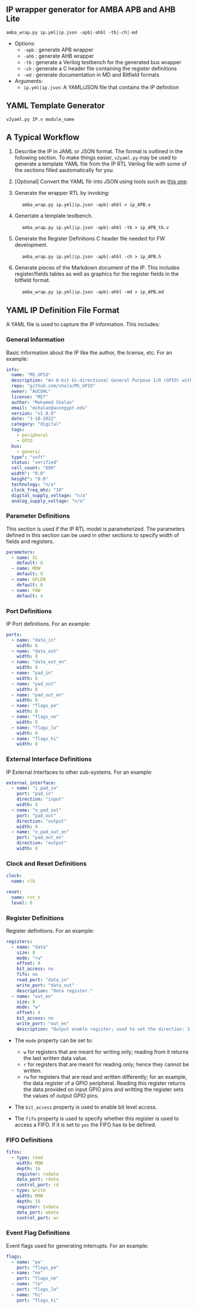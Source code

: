 
## IP wrapper generator for AMBA APB and AHB Lite

``amba_wrap.py ip.yml|ip.json -apb|-ahbl -tb|-ch|-md``
- Options:
    - `-apb` : generate APB wrapper
    - `-ahb` : generate AHB wrapper
    - `-tb` : generate a Verilog testbench for the generated bus wrapper
    - `-ch` : generate a C header file containing the register definitions
    - `-md` : generate documentation in MD and Bitfield formats
- Arguments:
    - `ip.yml|ip.json`: A YAML/JSON file that contains the IP definition

## YAML Template Generator

``v2yaml.py IP.v module_name``

## A Typical Workflow

1. Describe the IP in JAML or JSON format. The format is outlined in the following section. To make things easier, ```v2yaml.py``` may be used to generate a template YAML file from the IP RTL Verilog file with some of the sections filled aautomatically for you.

2. [Optional] Convert the YAML filr into JSON using tools such as [this one](https://onlineyamltools.com/convert-yaml-to-json).

3. Generate the wrapper RTL by invoking: 

&nbsp;&nbsp;&nbsp;&nbsp;&nbsp;&nbsp;&nbsp;&nbsp;&nbsp;&nbsp;
``amba_wrap.py ip.yml|ip.json -apb|-ahbl > ip_APB.v``

4. Genertate a template testbench.

&nbsp;&nbsp;&nbsp;&nbsp;&nbsp;&nbsp;&nbsp;&nbsp;&nbsp;&nbsp;
``amba_wrap.py ip.yml|ip.json -apb|-ahbl -tb > ip_APB_tb.v``

5. Generate the Register Definitions C header file needed for FW development.

&nbsp;&nbsp;&nbsp;&nbsp;&nbsp;&nbsp;&nbsp;&nbsp;&nbsp;&nbsp;
``amba_wrap.py ip.yml|ip.json -apb|-ahbl -ch > ip_APB.h``

6. Generate pieces of the Markdown document of the IP. This includes register/fields tables as well as graphics for the register fields in the bitfield format.

&nbsp;&nbsp;&nbsp;&nbsp;&nbsp;&nbsp;&nbsp;&nbsp;&nbsp;&nbsp;
``amba_wrap.py ip.yml|ip.json -apb|-ahbl -md > ip_APB.md``
## YAML IP Definition File Format

A YAML file is used to capture the IP information. This includes:

### General Information

Basic information about the IP like the author, the license, etc. For an example:
```yaml
info: 
  name: "MS_GPIO"
  description: "An 8-bit bi-directional General Purpose I/O (GPIO) with synchronizers and edge detectors."
  repo: "github.com/shala/MS_GPIO"
  owner: "AUCOHL"
  license: "MIT"
  author: "Mohamed Shalan"
  email: "mshalan@aucegypt.edu"
  version: "v1.0.0"
  date: "3-18-2022"
  category: "digital"
  tags: 
    - peripheral
    - GPIO
  bus: 
    - generic
  type": "soft"
  status: "verified"
  cell_count: "690"
  width": "0.0"
  height": "0.0"
  technology: "n/a"
  clock_freq_mhz: "10"
  digital_supply_voltage: "n/a"
  analog_supply_voltage: "n/a"
  ```

### Parameter Definitions

This section is used if the IP RTL model is parameterized. The parameters defined in this section can be used in other sections to specify width of fields and registers.

```YAML
parameters:
  - name: SC
    default: 8
  - name: MDW
    default: 9
  - name: GFLEN
    default: 8
  - name: FAW
    default: 4
```
### Port Definitions

IP Port definitions. For an example:
```yaml
ports:
  - name: "data_in"
    width: 8
  - name: "data_out"
    width: 8
  - name: "data_out_en"
    width: 8
  - name: "pad_in"
    width: 8
  - name: "pad_out"
    width: 8
  - name: "pad_out_en"
    width: 8
  - name: "flags_pe"
    width: 8
  - name: "flags_ne"
    width: 8
  - name: "flags_lo"
    width: 8
  - name: "flags_hi"
    width: 8
```
### External Interface Definitions
IP External Interfaces to other sub-systems. For an example:
```yaml
external_interface: 
  - name: "i_pad_in"
    port: "pad_in"
    direction: "input"
    width: 8
  - name: "o_pad_out"
    port: "pad_out"
    direction: "output"
    width: 8
  - name: "o_pad_out_en"
    port: "pad_out_en"
    direction: "output"
    width: 8
```

### Clock and Reset Definitions

```YAML
clock:
  name: clk

reset:
  name: rst_n
  level: 0
```

### Register Definitions

Register definitions. For an example:
```yaml
registers:
  - name: "data"
    size: 8
    mode: "rw"
    offset: 0
    bit_access: no
    fifo: no
    read_port: "data_in"
    write_port: "data_out"
    description: "Data register."
  - name: "out_en"
    size: 8
    mode: "w"
    offset: 4
    bit_access: no
    write_port: "out_en"
    description: "Output enable register; used to set the direction: 1-out, 0-in"
```
- The ``mode`` property can be set to: 
  - ``w`` for registers that are meant for writing only; reading from it returns the last written data value.
  - ``r`` for registers that are meant for reading only; hence they cannot be written. 
  - ``rw`` for registers that are read and written differently; for an example, the data register of a GPIO peripheral. Reading this register returns the data provided on input GPIO pins and writting the register sets the values of output GPIO pins.

- The ``bit_access`` property is used to enable bit level access.
- The ``fifo`` property is used to specify whether this register is used to access a FIFO. If it is set to ``yes`` the FIFO has to be defined.

### FIFO Definitions

```yaml
fifos:
  - type: read  
    width: MDW
    depth: 16 
    register: rxdata
    data_port: rdata
    control_port: rd
  - type: write
    width: MDW
    depth: 16
    register: txdata
    data_port: wdata
    control_port: wr
```


### Event Flag Definitions

Event flags used for generating interrupts. For an example:
```yaml
flags: 
  - name: "pe"
    port: "flags_pe"
  - name: "ne"
    port: "flags_ne"
  - name: "lo"
    port: "flags_lo"
  - name: "hi"
    port: "flags_hi"
```

